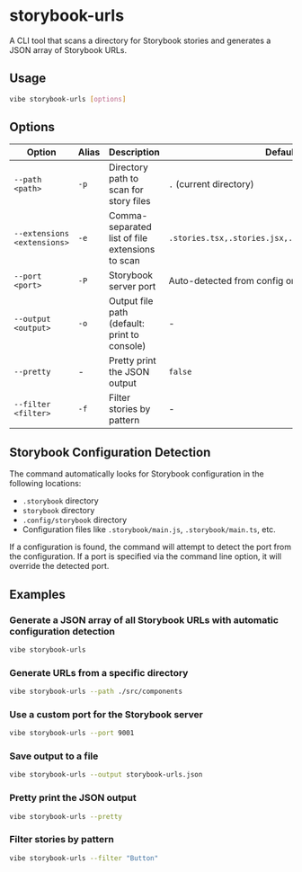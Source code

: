 # storybook-urls

A CLI tool that scans a directory for Storybook stories and generates a JSON array of Storybook URLs.

## Usage

```bash
vibe storybook-urls [options]
```

## Options

| Option | Alias | Description | Default |
|--------|-------|-------------|---------|
| `--path <path>` | `-p` | Directory path to scan for story files | `.` (current directory) |
| `--extensions <extensions>` | `-e` | Comma-separated list of file extensions to scan | `.stories.tsx,.stories.jsx,.stories.ts,.stories.js` |
| `--port <port>` | `-P` | Storybook server port | Auto-detected from config or `6006` |
| `--output <output>` | `-o` | Output file path (default: print to console) | - |
| `--pretty` | - | Pretty print the JSON output | `false` |
| `--filter <filter>` | `-f` | Filter stories by pattern | - |

## Storybook Configuration Detection

The command automatically looks for Storybook configuration in the following locations:

- `.storybook` directory
- `storybook` directory
- `.config/storybook` directory
- Configuration files like `.storybook/main.js`, `.storybook/main.ts`, etc.

If a configuration is found, the command will attempt to detect the port from the configuration. If a port is specified via the command line option, it will override the detected port.

## Examples

### Generate a JSON array of all Storybook URLs with automatic configuration detection

```bash
vibe storybook-urls
```

### Generate URLs from a specific directory

```bash
vibe storybook-urls --path ./src/components
```

### Use a custom port for the Storybook server

```bash
vibe storybook-urls --port 9001
```

### Save output to a file

```bash
vibe storybook-urls --output storybook-urls.json
```

### Pretty print the JSON output

```bash
vibe storybook-urls --pretty
```

### Filter stories by pattern

```bash
vibe storybook-urls --filter "Button"
```